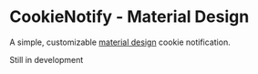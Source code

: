 # CookieNotify - Material Design

A simple, customizable [material design](https://getmdl.io/) cookie notification.

Still in development
